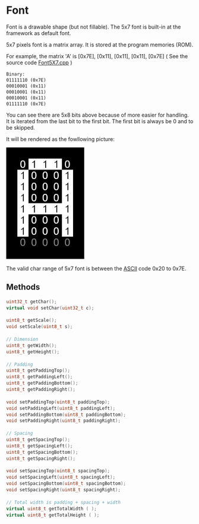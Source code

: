 # Font

Font is a drawable shape (but not fillable). The 5x7 font is built-in at the framework as default font.

5x7 pixels font is a matrix array. It is stored at the program memories (ROM).

For example, the matrix 'A' is \[0x7E\], \[0x11\], \[0x11\], \[0x11\], \[0x7E\] ( See the source code [Font5X7.cpp](/tft_framework/src/Font5X7.cpp) )
```
Binary:
01111110 (0x7E)
00010001 (0x11)
00010001 (0x11)
00010001 (0x11)
01111110 (0x7E)
```
You can see there are 5x8 bits above because of more easier for handling. It is iterated from the last bit to the first bit. The first bit is always be 0 and to be skipped.

It will be rendered as the fowllowing picture:

<img src="5x7_render.jpg" width="210" />

The valid char range of 5x7 font is between the [ASCII](https://en.wikipedia.org/wiki/ASCII) code 0x20 to 0x7E.

## Methods
```cpp
uint32_t getChar();
virtual void setChar(uint32_t c);

uint8_t getScale();
void setScale(uint8_t s);

// Dimension
uint8_t getWidth();
uint8_t getHeight();

// Padding
uint8_t getPaddingTop();
uint8_t getPaddingLeft();
uint8_t getPaddingBottom();
uint8_t getPaddingRight();

void setPaddingTop(uint8_t paddingTop);
void setPaddingLeft(uint8_t paddingLeft);
void setPaddingBottom(uint8_t paddingBottom);
void setPaddingRight(uint8_t paddingRight);

// Spacing
uint8_t getSpacingTop();
uint8_t getSpacingLeft();
uint8_t getSpacingBottom();
uint8_t getSpacingRight();

void setSpacingTop(uint8_t spacingTop);
void setSpacingLeft(uint8_t spacingLeft);
void setSpacingBottom(uint8_t spacingBottom);
void setSpacingRight(uint8_t spacingRight);

// Total width is padding + spacing + width
virtual uint8_t getTotalWidth ( );
virtual uint8_t getTotalHeight ( );
```
